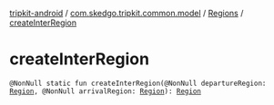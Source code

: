 [tripkit-android](../../index.md) / [com.skedgo.tripkit.common.model](../index.md) / [Regions](index.md) / [createInterRegion](./create-inter-region.md)

# createInterRegion

`@NonNull static fun createInterRegion(@NonNull departureRegion: `[`Region`](../-region/index.md)`, @NonNull arrivalRegion: `[`Region`](../-region/index.md)`): `[`Region`](../-region/index.md)